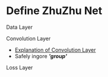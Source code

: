 Define ZhuZhu Net
=======================

Data Layer

Convolution Layer
* [Explanation of Convolution Layer](http://caffe.berkeleyvision.org/tutorial/layers.html)
* Safely ingore ***'group'***

Loss Layer
